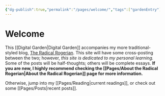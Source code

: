 ```yaml
---
{"dg-publish":true,"permalink":"/pages/welcome/","tags":["gardenEntry"],"created":"2024-01-08T14:16:32.460-08:00","updated":"2024-01-09T11:23:04.000-08:00"}
---
```


# Welcome
This [[Digital Garden\|Digital Garden]] accompanies my more traditional-styled blog, [The Radical Rogerian](https://radicalrogerian.blogspot.com/). This site will have some cross-posting between the two; however, *this site is dedicated to my personal learning.* Some of the posts will be half-thoughts; others will be complete essays. **If you are new, I highly recommend checking the [[Pages/About the Radical Rogerian\|About the Radical Rogerian]] page for more information.** 

Otherwise, jump into my [[Pages/Reading\|current readings]], or check out some [[Pages/Posts\|recent posts]]. 
